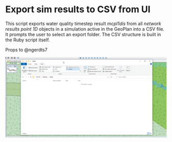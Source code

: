 # Export sim results to CSV from UI
This script exports water quality timestep result _mcpl1dis_ from all _network results point 1D_ objects in a simulation active in the GeoPlan into a CSV file. It prompts the user to select an export folder. The CSV structure is built in the Ruby script itself.

Props to @ngerdts7

![](gif001.gif)